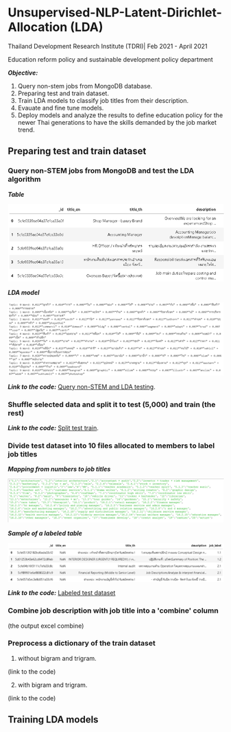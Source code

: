 # Unsupervised-NLP-Latent-Dirichlet-Allocation (LDA)
Thailand Development Research Institute (TDRI)| Feb 2021 - April 2021

Education reform policy and sustainable development policy department

***Objective:***
1. Query non-stem jobs from MongoDB database.
2. Preparing test and train dataset.
3. Train LDA models to classify job titles from their description.
4. Evauate and fine tune models.
5. Deploy models and analyze the results to define education policy for the newer Thai generations to have the skills demanded by the job market trend.


## Preparing test and train dataset
### Query non-STEM jobs from MongoDB and test the LDA algorithm

***Table***

![](Images/ldaNonStemTable.png)

***LDA model***

![](Images/ldaNonStemModel.png)

***Link to the code:*** [Query non-STEM and LDA testing](https://github.com/saeth40/Unsupervised-NLP-Latent-Dirichlet-Allocation/blob/main/Preparing%20test%20and%20train%20dataset/Query_non_STEM_plus_LDAtesting.ipynb).

### Shuffle selected data and split it to test (5,000) and train (the rest)

***Link to the code:*** [Split test train](https://github.com/saeth40/Unsupervised-NLP-Latent-Dirichlet-Allocation/blob/main/Preparing%20test%20and%20train%20dataset/Shuffle_5000.py).

### Divide test dataset into 10 files allocated to members to label job titles

***Mapping from numbers to job titles***

![](Images/ldaMappingJobs.png)

***Sample of a labeled table***

![](Images/ldaLabeledSample.png)

***Link to the code:*** [Labeled test dataset](https://github.com/saeth40/Unsupervised-NLP-Latent-Dirichlet-Allocation/blob/main/Preparing%20test%20and%20train%20dataset/Dividing_500.py)

### Combine job description with job title into a 'combine' column

(the output excel combine)

### Preprocess a dictionary of the train dataset
1. without bigram and trigram.

(link to the code)

2. with bigram and trigram.

(link to the code)


## Training LDA models
